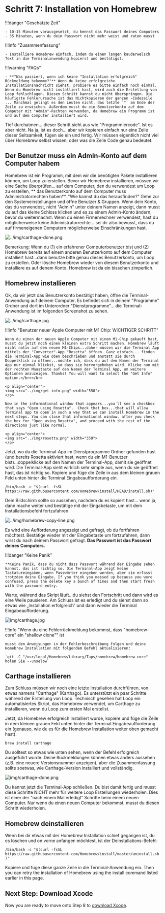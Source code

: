 # Schritt 7: Installation von Homebrew

!!!danger "Geschätzte Zeit"

    - 10-15 Minuten vorausgesetzt, du kennst das Passwort deines Computers
    - 35 Minuten, wenn du dein Passwort nicht mehr weist und raten musst

!!!info "Zusammenfassung"

    - Installiere Homebrew einfach, indem du einen langen kauderwelsch Text in die Terminalanwendung kopierst und bestätigst.

!!!warning "FAQs"

    - **"Was passiert, wenn ich keine "Installation erfolgreich" Rückmeldung bekomme?"** Wenn du keine erfolgreiche Installationsnachricht siehst, probiere es bitte einfach noch einmal. Wenn du Homebrew nicht installiert hast, wird auch die Erstellung von Loop fehlschlagen. Diesen Schritt kannst du nicht überspringen. Die häufigste Fehlerursache ist das Nichtkopieren der ganzen -Codezeile ... Manchmal gelingt es den Leuten nicht, das letzte `"` am Ende der Zeile zu erwischen. Außerdem musst du ein Benutzerkonto auf dem Computer mit "Admin"-Rechten verwenden, da Homebrew ein Programm ist und auf dem Computer installiert wird.

Tief durchatmen... dieser Schritt sieht aus wie "Programmiercode". Ist es aber nicht. Na ja, ist es doch... aber wir kopieren einfach nur eine Zeile dieser Seltsamkeit, fügen sie ein und fertig. Wir müssen eigentlich nicht viel über Homebrew selbst wissen, oder was die Zeile Code genau bedeutet.

## Der Benutzer muss ein Admin-Konto auf dem Computer habem

Homebrew ist ein Programm, mit dem wir die benötigten Pakete installieren können, um Loop zu erstellen. Bevor wir Homebrew installieren, müssen wir eine Sache überprüfen... auf dem Computer, den du verwendest um Loop zu erstellen, ** das Benutzerkonto auf dem Computer muss Administratorrechten haben**. "Wie kannst du das herausfinden?" Gehe zur den Systemeinstellungen und öffne Benutzer & Gruppen. Wenn dein Konto, das du verwendest, nicht "Admin" unter deinem Namen anzeigt, dann musst du auf das kleine Schloss klicken und es zu einem Admin-Konto ändern, bevor du weitermachst. Wenn du einen Firmenrechner verwendest, hast du möglicherweise keine Administratorrechte... sei dir also bewusst, dass du auf firmeneigenen Computern möglicherweise Einschränkungen hast.

![../img/carthage-done.png](img/admin-user.png)

Bemerkung: Wenn du (1) ein erfahrener Computerbenutzer bist und (2) Homebrew bereits auf einem anderen Benutzerkonto auf dem Computer installiert hast...dann benutze bitte genau dieses Benutzerkonto, um Loop zu erstellen. Oder lösche Homebrew wieder von diesem Benutzerkonto und installiere es auf denem Konto. Homebrew ist da ein bisschen zimperlich.

## Homebrew installieren

Ok, da wir jetzt das Benutzerkonto bestätigt haben, öffne die Terminal-Anwendung auf deinem Computer. Es befindet sich in deinem "Programme" Ordner und dort im Unterordner "Dienstprogramme"... die Terminal-Anwendung ist im folgenden Screenshot zu sehen.

![../img/carthage.jpg](img/terminal.png)

!!!info "Benutzer neuer Apple Computer mit M1 Chip: WICHTIGER SCHRITT"

    Wenn du einen der neuen Apple Computer mit einem M1-Chip gekauft hast, musst du jetzt noch einen kleinen extra Schritt machen. Homebrew läuft nicht nativ auf den neuen M1-Chips...daher müssen wir die Terminal App mittels der "Converter"-App "Rosetta" öffnen. Ganz einfach... finden die Terminal-App wie oben beschrieben und anstatt sie durch Doppelklick zu öffnen...möchte ich, dass du auf den Namen der Terminal App nur einmal klickst, so dass sie hervorgehoben wird. Klicke nun mit der rechten Maustaste auf den Namen der Terminal App, um weitere Optionen anzuzeigen. Thanks! You will want to select the "Get Info" option.</br></br>
    
    <p align="center">
    <img src="../img/get-info.png" width="550">
    </p>
    
    Now in the informational window that appears...you'll see a checkbox that says "Open using Rosetta".  Check that box...that will allow Terminal app to open in such a way that we can install Homebrew in the next steps. You can close that informational window, after you check the box for "Open using Rosetta", and proceed with the rest of the directions just like normal.
    
    <p align="center">
    <img src="../img/rosetta.png" width="350">
    </p>

Jetzt, wo du die Terminal-App im Dienstprogramme Ordner gefunden hast (und bereits Rosetta aktiviert hast, wenn du ein M1-Benutzer bist)...doppelklicke auf den Namen der Terminal-App, damit sie geöffnet wird. Die Terminal-App sieht wirklich sehr simple aus, wenn du sie geöffnet hast, das ist richtig so. Kopiere und füge die Zeile in aus dem kleinen grauen Feld unten hinter die Terminal Eingabeaufforderung ein.

 `/bin/bash -c "$(curl -fsSL https://raw.githubusercontent.com/Homebrew/install/HEAD/install.sh)"`

Dein Bildschirm sollte so aussehen, nachdem du es kopiert hast... wenn ja, dann mache weiter und bestätige mit der Eingabetaste, um mit dem Installationsbefehl fortzufahren.

![../img/homebrew-copy-line.png](img/homebrew-copy-line.png)

Es wird eine Aufforderung angezeigt und gefragt, ob du fortfahren möchtest.  Bestätige wieder mit der Eingabetaste um fortzufahren, dann wirst du nach deinem Passwort gefragt.  **Das Passwort ist das Passwort deines Computers.**

!!!danger "Keine Panik"

    **Keine Panik, dass du nicht dass Passwort während der Eingabe sehen kannst. das ist richtig so. Die Terminal-App zeigt keine Tastatureingaben, wenn Passwörter eingeben werden, aber sie erfasst trotzdem deine Eingabe. If you think you messed up because you were confused, press the delete key a bunch of times and then start fresh with the password entry.

Warte, während das Skript läuft...du siehst den Fortschritt und dann wird es eine Weile pausieren. Am Schluss ist es erledigt und du siehst dann so etwas wie „Installation erfolgreich“ und dann wieder die Terminal Eingabeaufforderung.

![img/carthage.jpg](img/carthage.jpg)

!!!info "Wenn du eine Fehlerrückmeldung bekommst, dass "homebrew-core" ein "shallow clone"" ist

    musst den Anweisungen in der Fehlerbeschreibung folgen und deine Homebrew Installation mit folgendem Befehl aktualisieren:
    
    `git -C "/usr/local/Homebrew/Library/Taps/homebrew/homebrew-core" holen Sie --unselow`

## Carthage installieren

Zum Schluss müssen wir noch eine letzte Installation durchführen, von etwas namens "Carthage" (Karthago). Es unterstützt ein paar Schritte während der Erstellung von Loop. Technisch gesehen hat Loop ein automatisiertes Skript, das Homebrew verwendet, um Carthage zu installieren, wenn du Loop zum ersten Mal erstellst.

Jetzt, da Homebrew erfolgreich installiert wurde, kopiere und füge die Zeile in dem kleinen grauen Feld unten hinter die Terminal Eingabeaufforderung ein (genauso, wie du es für die Homebrew Installation weiter oben gemacht hast).

`brew install carthage`

Du solltest so etwas wie unten sehen, wenn der Befehl erfolgreich ausgeführt wurde. Deine Rückmeldungen können etwas anders aussehen (z.B. eine neuere Versionsnummer anzeigen), aber die Zusammenfassung sollte soetwas, wie Carthage-Version installiert und vollständig.

![img/carthage-done.png](img/carthage-done.png)

Du kannst jetzt die Terminal-App schließen. Du bist damit fertig und musst diese Schritte NICHT mehr für weitere Loop Erstellungen wiederholen. Dies ist einer der "nach einem Mal erledigt" Schritte beim einem neuen Computer. Nur wenn du einen neuen Computer bekommst, musst du diesen Schritt wiederholen.

## Homebrew deinstallieren

Wenn bei dir etwas mit der Homebrew Installation schief gegangen ist, du es löschen und on vorne anfangen möchtest, ist der Deinstallations-Befehl:

`/bin/bash -c "$(curl -fsSL https://raw.githubusercontent.com/Homebrew/install/master/uninstall.sh)"`

Kopiere und füge diese ganze Zeile in die Terminal-Anwendung ein. Then you can retry the installation of Homebrew using the install command listed earlier in this page.

## Next Step: Download Xcode

Now you are ready to move onto Step 8 to [download Xcode](step8.md).
